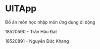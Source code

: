 # UITApp
Đồ án môn học nhập môn ứng dụng di dộng

18520590 - Trần Hậu Đạt

18520891 - Nguyễn Đức Khang
